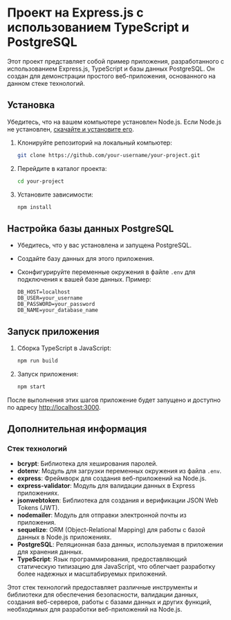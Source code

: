 # Проект на Express.js с использованием TypeScript и PostgreSQL

Этот проект представляет собой пример приложения, разработанного с использованием Express.js, TypeScript и базы данных PostgreSQL. Он создан для демонстрации простого веб-приложения, основанного на данном стеке технологий.

## Установка

Убедитесь, что на вашем компьютере установлен Node.js. Если Node.js не установлен, [скачайте и установите его](https://nodejs.org/).

1. Клонируйте репозиторий на локальный компьютер:

   ```bash
   git clone https://github.com/your-username/your-project.git
   ```

2. Перейдите в каталог проекта:

   ```bash
   cd your-project
   ```

3. Установите зависимости:

   ```bash
   npm install
   ```

## Настройка базы данных PostgreSQL

- Убедитесь, что у вас установлена и запущена PostgreSQL.
- Создайте базу данных для этого приложения.
- Сконфигурируйте переменные окружения в файле `.env` для подключения к вашей базе данных. Пример:

  ```plaintext
  DB_HOST=localhost
  DB_USER=your_username
  DB_PASSWORD=your_password
  DB_NAME=your_database_name
  ```

## Запуск приложения

1. Сборка TypeScript в JavaScript:

   ```bash
   npm run build
   ```

2. Запуск приложения:

   ```bash
   npm start
   ```

После выполнения этих шагов приложение будет запущено и доступно по адресу [http://localhost:3000](http://localhost:3000).

## Дополнительная информация

### Стек технологий

- **bcrypt**: Библиотека для хеширования паролей.
- **dotenv**: Модуль для загрузки переменных окружения из файла `.env`.
- **express**: Фреймворк для создания веб-приложений на Node.js.
- **express-validator**: Модуль для валидации данных в Express приложениях.
- **jsonwebtoken**: Библиотека для создания и верификации JSON Web Tokens (JWT).
- **nodemailer**: Модуль для отправки электронной почты из приложения.
- **sequelize**: ORM (Object-Relational Mapping) для работы с базой данных в Node.js приложениях.
- **PostgreSQL**: Реляционная база данных, используемая в приложении для хранения данных.
- **TypeScript**: Язык программирования, предоставляющий статическую типизацию для JavaScript, что облегчает разработку более надежных и масштабируемых приложений.

Этот стек технологий предоставляет различные инструменты и библиотеки для обеспечения безопасности, валидации данных, создания веб-серверов, работы с базами данных и других функций, необходимых для разработки веб-приложений на Node.js.


